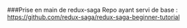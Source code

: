 ###Prise en main de redux-saga
Repo ayant servi de base : https://github.com/redux-saga/redux-saga-beginner-tutorial